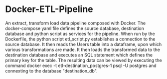 ﻿# Docker-ETL-Pipeline
An extract, transform load data pipeline composed with Docker. The docker-compose yaml file defines the source database, destination database and python script as services for the pipeline. When run by the Dockerfile, the python script etl_script.py establishes a connection to the source database. It then reads the Users table into a dataframe, upon which various transformations are made. It then loads the transformed data to the destination database and executes an SQL statement which defines the primary key for the table. The resulting data can be viewed by executing the command docker exec -t etl-destination_postgres-1 psql -U postgres and connexting to the database "destination_db".
